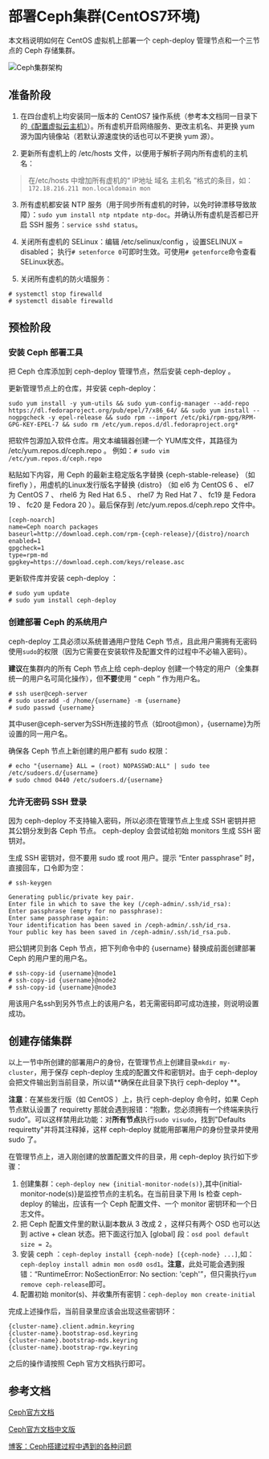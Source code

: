# 部署Ceph集群(CentOS7环境)
本文档说明如何在 CentOS 虚拟机上部署一个 ceph-deploy 管理节点和一个三节点的 Ceph 存储集群。

![Ceph集群架构](http://docs.ceph.org.cn/_images/ditaa-cffd08dd3e192a5f1d724ad7930cb04200b9b425.png)

## 准备阶段
1. 在四台虚机上均安装同一版本的 CentOS7 操作系统（参考本文档同一目录下的[《配置虚拟云主机》](https://github.com/Zouzhp3/Learn/blob/master/Openstack/%E9%85%8D%E7%BD%AE%E8%99%9A%E6%8B%9F%E4%BA%91%E4%B8%BB%E6%9C%BA(CentOS).md)）。所有虚机开启网络服务、更改主机名、并更换 yum 源为国内镜像站（若默认源速度快的话也可以不更换 yum 源）。

2. 更新所有虚机上的 /etc/hosts 文件，以便用于解析子网内所有虚机的主机名：
> 在/etc/hosts 中增加所有虚机的“ IP地址 域名 主机名 ”格式的条目，如：`172.18.216.211 mon.localdomain mon`

3. 所有虚机都安装 NTP 服务（用于同步所有虚机的时钟，以免时钟漂移导致故障）：`sudo yum install ntp ntpdate ntp-doc`。并确认所有虚机是否都已开启 SSH 服务：`service sshd status`。

4. 关闭所有虚机的 SELinux：编辑 /etc/selinux/config ，设置SELINUX = disabled； 执行`# setenforce 0`可即时生效。可使用`# getenforce`命令查看SELinux状态。

5. 关闭所有虚机的防火墙服务：

 ```
 # systemctl stop firewalld
 # systemctl disable firewalld
 ```

## 预检阶段
### 安装 Ceph 部署工具
把 Ceph 仓库添加到 ceph-deploy 管理节点，然后安装 ceph-deploy 。

更新管理节点上的仓库，并安装 ceph-deploy：
```
sudo yum install -y yum-utils && sudo yum-config-manager --add-repo https://dl.fedoraproject.org/pub/epel/7/x86_64/ && sudo yum install --nogpgcheck -y epel-release && sudo rpm --import /etc/pki/rpm-gpg/RPM-GPG-KEY-EPEL-7 && sudo rm /etc/yum.repos.d/dl.fedoraproject.org*
```
把软件包源加入软件仓库。用文本编辑器创建一个 YUM库文件，其路径为 /etc/yum.repos.d/ceph.repo 。
例如：`# sudo vim /etc/yum.repos.d/ceph.repo`

粘贴如下内容，用 Ceph 的最新主稳定版名字替换 {ceph-stable-release} （如 firefly ），用虚机的Linux发行版名字替换 {distro} （如 el6 为 CentOS 6 、 el7 为 CentOS 7 、 rhel6 为 Red Hat 6.5 、 rhel7 为 Red Hat 7 、 fc19 是 Fedora 19 、 fc20 是 Fedora 20 ）。最后保存到 /etc/yum.repos.d/ceph.repo 文件中。

```
[ceph-noarch]
name=Ceph noarch packages
baseurl=http://download.ceph.com/rpm-{ceph-release}/{distro}/noarch
enabled=1
gpgcheck=1
type=rpm-md
gpgkey=https://download.ceph.com/keys/release.asc
```
更新软件库并安装 ceph-deploy ：
```
# sudo yum update
# sudo yum install ceph-deploy
```

### 创建部署 Ceph 的系统用户
ceph-deploy 工具必须以系统普通用户登陆 Ceph 节点，且此用户需拥有无密码使用`sudo`的权限（因为它需要在安装软件及配置文件的过程中不必输入密码）。

 **建议**在集群内的所有 Ceph 节点上给 ceph-deploy 创建一个特定的用户（全集群统一的用户名可简化操作），但**不要**使用 “ ceph ” 作为用户名。

 ```
 # ssh user@ceph-server
 # sudo useradd -d /home/{username} -m {username}
 # sudo passwd {username}
 ```
其中user@ceph-server为SSH所连接的节点（如root@mon），{username}为所设置的同一用户名。

确保各 Ceph 节点上新创建的用户都有 sudo 权限：

 ```
 # echo "{username} ALL = (root) NOPASSWD:ALL" | sudo tee /etc/sudoers.d/{username}
 # sudo chmod 0440 /etc/sudoers.d/{username}
 ```

### 允许无密码 SSH 登录
因为 ceph-deploy 不支持输入密码，所以必须在管理节点上生成 SSH 密钥并把其公钥分发到各 Ceph 节点。 ceph-deploy 会尝试给初始 monitors 生成 SSH 密钥对。

生成 SSH 密钥对，但不要用 sudo 或 root 用户。提示 “Enter passphrase” 时，直接回车，口令即为空：

```
# ssh-keygen

Generating public/private key pair.
Enter file in which to save the key (/ceph-admin/.ssh/id_rsa):
Enter passphrase (empty for no passphrase):
Enter same passphrase again:
Your identification has been saved in /ceph-admin/.ssh/id_rsa.
Your public key has been saved in /ceph-admin/.ssh/id_rsa.pub.
```
把公钥拷贝到各 Ceph 节点，把下列命令中的 {username} 替换成前面创建部署 Ceph 的用户里的用户名。
```
# ssh-copy-id {username}@node1
# ssh-copy-id {username}@node2
# ssh-copy-id {username}@node3
```

用该用户名ssh到另外节点上的该用户名，若无需密码即可成功连接，则说明设置成功。

## 创建存储集群
以上一节中所创建的部署用户的身份，在管理节点上创建目录`mkdir my-cluster`，用于保存 ceph-deploy 生成的配置文件和密钥对。由于 ceph-deploy 会把文件输出到当前目录，所以请**确保在此目录下执行 ceph-deploy **。

**注意**：在某些发行版（如 CentOS ）上，执行 ceph-deploy 命令时，如果 Ceph 节点默认设置了 requiretty 那就会遇到报错：“抱歉，您必须拥有一个终端来执行 sudo”。可以这样禁用此功能：对**所有节点**执行`sudo visudo`，找到"Defaults requiretty"并将其注释掉，这样 ceph-deploy 就能用部署用户的身份登录并使用 sudo 了。

在管理节点上，进入刚创建的放置配置文件的目录，用 ceph-deploy 执行如下步骤：

1. 创建集群：`ceph-deploy new {initial-monitor-node(s)}`,其中{initial-monitor-node(s)}是监控节点的主机名。在当前目录下用 ls 检查 ceph-deploy 的输出，应该有一个 Ceph 配置文件、一个 monitor 密钥环和一个日志文件。
2. 把 Ceph 配置文件里的默认副本数从 3 改成 2 ，这样只有两个 OSD 也可以达到 active + clean 状态。把下面这行加入 [global] 段：`osd pool default size = 2`。
3. 安装 ceph ：`ceph-deploy install {ceph-node} [{ceph-node} ...]`,如： `ceph-deploy install admin mon osd0 osd1`。**注意**，此处可能会遇到报错：“RuntimeError: NoSectionError: No section: 'ceph'”，但只需执行`yum remove ceph-release`即可。
4. 配置初始 monitor(s)、并收集所有密钥：`ceph-deploy mon create-initial`

完成上述操作后，当前目录里应该会出现这些密钥环：
```
{cluster-name}.client.admin.keyring
{cluster-name}.bootstrap-osd.keyring
{cluster-name}.bootstrap-mds.keyring
{cluster-name}.bootstrap-rgw.keyring
```

之后的操作请按照 Ceph 官方文档执行即可。

## 参考文档
[Ceph官方文档](http://docs.ceph.com/docs/master/)

[Ceph官方文档中文版](http://docs.ceph.org.cn/)

[博客：Ceph搭建过程中遇到的各种问题](http://blog.csdn.net/sinat_36023271/article/details/52402028)
